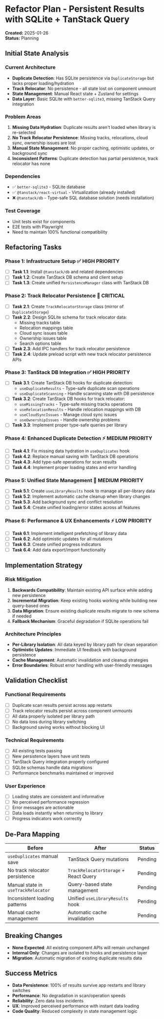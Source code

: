 # Refactor Plan - Persistent Results with SQLite + TanStack Query

**Created:** 2025-01-26  
**Status:** Planning  

## Initial State Analysis

### Current Architecture
- **Duplicate Detection**: Has SQLite persistence via `DuplicateStorage` but lacks proper loading/hydration
- **Track Relocator**: No persistence - all state lost on component unmount  
- **State Management**: Manual React state + Zustand for settings
- **Data Layer**: Basic SQLite with `better-sqlite3`, missing TanStack Query integration

### Problem Areas
1. **Missing Data Hydration**: Duplicate results aren't loaded when library is re-selected
2. **No Track Relocator Persistence**: Missing tracks, relocations, cloud sync, ownership issues are lost
3. **Manual State Management**: No proper caching, optimistic updates, or background sync
4. **Inconsistent Patterns**: Duplicate detection has partial persistence, track relocator has none

### Dependencies
- ✅ `better-sqlite3` - SQLite database 
- ✅ `@tanstack/react-virtual` - Virtualization (already installed)
- ❌ `@tanstack/db` - Type-safe SQL database solution (needs installation)

### Test Coverage
- Unit tests exist for components
- E2E tests with Playwright
- Need to maintain 100% functional compatibility

## Refactoring Tasks

### Phase 1: Infrastructure Setup ✅ HIGH PRIORITY
- [ ] **Task 1.1**: Install `@tanstack/db` and related dependencies
- [ ] **Task 1.2**: Create TanStack DB schema and client setup
- [ ] **Task 1.3**: Create unified `PersistenceManager` class with TanStack DB

### Phase 2: Track Relocator Persistence 🔴 CRITICAL  
- [ ] **Task 2.1**: Create `TrackRelocatorStorage` class (mirror of `DuplicateStorage`)
- [ ] **Task 2.2**: Design SQLite schema for track relocator data:
  - Missing tracks table
  - Relocation mappings table  
  - Cloud sync issues table
  - Ownership issues table
  - Search options table
- [ ] **Task 2.3**: Add IPC handlers for track relocator persistence
- [ ] **Task 2.4**: Update preload script with new track relocator persistence APIs

### Phase 3: TanStack DB Integration ✅ HIGH PRIORITY  
- [ ] **Task 3.1**: Create TanStack DB hooks for duplicate detection:
  - `useDuplicateResults` - Type-safe duplicate scan operations
  - `useDuplicateScanning` - Handle scanning state with DB persistence
- [ ] **Task 3.2**: Create TanStack DB hooks for track relocator:
  - `useMissingTracks` - Type-safe missing tracks operations
  - `useRelocationResults` - Handle relocation mappings with DB
  - `useCloudSyncIssues` - Manage cloud sync issues
  - `useOwnershipIssues` - Handle ownership problems
- [ ] **Task 3.3**: Implement proper type-safe queries per library

### Phase 4: Enhanced Duplicate Detection ⚡ MEDIUM PRIORITY
- [ ] **Task 4.1**: Fix missing data hydration in `useDuplicates` hook
- [ ] **Task 4.2**: Replace manual saving with TanStack DB operations
- [ ] **Task 4.3**: Add type-safe operations for scan results
- [ ] **Task 4.4**: Implement proper loading states and error handling

### Phase 5: Unified State Management 🔄 MEDIUM PRIORITY  
- [ ] **Task 5.1**: Create `useLibraryResults` hook to manage all per-library data
- [ ] **Task 5.2**: Implement automatic cache cleanup when library changes
- [ ] **Task 5.3**: Add background sync and conflict resolution
- [ ] **Task 5.4**: Create unified loading/error states across all features

### Phase 6: Performance & UX Enhancements ⚡ LOW PRIORITY
- [ ] **Task 6.1**: Implement intelligent prefetching of library data
- [ ] **Task 6.2**: Add optimistic updates for all mutations
- [ ] **Task 6.3**: Create unified progress indicators  
- [ ] **Task 6.4**: Add data export/import functionality

## Implementation Strategy

### Risk Mitigation
1. **Backwards Compatibility**: Maintain existing API surface while adding new persistence
2. **Incremental Migration**: Keep existing hooks working while building new query-based ones
3. **Data Migration**: Ensure existing duplicate results migrate to new schema if needed  
4. **Fallback Mechanism**: Graceful degradation if SQLite operations fail

### Architecture Principles
- **Per-Library Isolation**: All data keyed by library path for clean separation
- **Optimistic Updates**: Immediate UI feedback with background persistence
- **Cache Management**: Automatic invalidation and cleanup strategies
- **Error Boundaries**: Robust error handling with user-friendly messages

## Validation Checklist

### Functional Requirements
- [ ] Duplicate scan results persist across app restarts
- [ ] Track relocator results persist across component unmounts  
- [ ] All data properly isolated per library path
- [ ] No data loss during library switching
- [ ] Background saving works without blocking UI

### Technical Requirements  
- [ ] All existing tests passing
- [ ] New persistence layers have unit tests
- [ ] TanStack Query integration properly configured
- [ ] SQLite schemas handle data migrations
- [ ] Performance benchmarks maintained or improved

### User Experience
- [ ] Loading states are consistent and informative
- [ ] No perceived performance regression
- [ ] Error messages are actionable
- [ ] Data loads instantly when returning to library
- [ ] Progress indicators work correctly

## De-Para Mapping

| Before | After | Status |
|--------|-------|--------|
| `useDuplicates` manual save | TanStack Query mutations | Pending |
| No track relocator persistence | `TrackRelocatorStorage` + React Query | Pending |  
| Manual state in `useTrackRelocator` | Query-based state management | Pending |
| Inconsistent loading patterns | Unified `useLibraryResults` hook | Pending |
| Manual cache management | Automatic cache invalidation | Pending |

## Breaking Changes
- **None Expected**: All existing component APIs will remain unchanged
- **Internal Only**: Changes are isolated to hooks and persistence layer
- **Migration**: Automatic migration of existing duplicate results data

## Success Metrics
- **Data Persistence**: 100% of results survive app restarts and library switches
- **Performance**: No degradation in scan/operation speeds  
- **Reliability**: Zero data loss incidents
- **UX**: Improved perceived performance with instant data loading
- **Code Quality**: Reduced complexity in state management logic